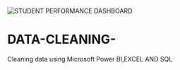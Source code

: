 ![STUDENT PERFORMANCE DASHBOARD](https://github.com/user-attachments/assets/8aec26ba-dcc4-409a-a686-3d27869412a3)
# DATA-CLEANING-
Cleaning data using Microsoft Power BI,EXCEL AND SQL
